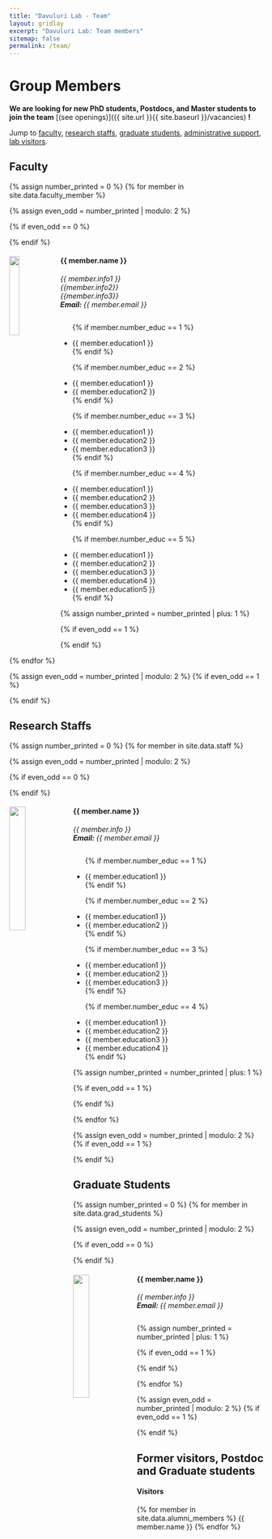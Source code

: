 ```yaml
---
title: "Davuluri Lab - Team"
layout: gridlay
excerpt: "Davuluri Lab: Team members"
sitemap: false
permalink: /team/
---
```


# Group Members

 **We are  looking for new PhD students, Postdocs, and Master students to join the team** [(see openings)]({{ site.url }}{{ site.baseurl }}/vacancies) **!**


Jump to [faculty](#faculty), [research staffs](#research-staffs), [graduate students](#graduate-students), [administrative support](#administrative-support), [lab visitors](#lab-visitors).

## Faculty
{% assign number_printed = 0 %}
{% for member in site.data.faculty_member %}

{% assign even_odd = number_printed | modulo: 2 %}

{% if even_odd == 0 %}
<div class="row">
{% endif %}

<div class="col-sm-12 clearfix">
  <a href= "{{ member.website }}"><img src="{{ site.url }}{{ site.baseurl }}/images/teampic/{{ member.photo }}" class="img-responsive" width="20%" style="float: left" /></a>
  <h4>{{ member.name }}</h4>
  <i>{{ member.info1 }} <br> {{member.info2}} <br> {{member.info3}} <br><b>Email: </b>{{ member.email }}</i>
  <ul style="overflow: hidden">

  {% if member.number_educ == 1 %}
  <li> {{ member.education1 }} </li>
  {% endif %}

  {% if member.number_educ == 2 %}
  <li> {{ member.education1 }} </li>
  <li> {{ member.education2 }} </li>
  {% endif %}

  {% if member.number_educ == 3 %}
  <li> {{ member.education1 }} </li>
  <li> {{ member.education2 }} </li>
  <li> {{ member.education3 }} </li>
  {% endif %}

  {% if member.number_educ == 4 %}
  <li> {{ member.education1 }} </li>
  <li> {{ member.education2 }} </li>
  <li> {{ member.education3 }} </li>
  <li> {{ member.education4 }} </li>
  {% endif %}

  {% if member.number_educ == 5 %}
  <li> {{ member.education1 }} </li>
  <li> {{ member.education2 }} </li>
  <li> {{ member.education3 }} </li>
  <li> {{ member.education4 }} </li>
  <li> {{ member.education5 }} </li>
  {% endif %}

  </ul>
</div>

{% assign number_printed = number_printed | plus: 1 %}

{% if even_odd == 1 %}
</div>
{% endif %}

{% endfor %}

{% assign even_odd = number_printed | modulo: 2 %}
{% if even_odd == 1 %}
</div>
{% endif %}



## Research Staffs
{% assign number_printed = 0 %}
{% for member in site.data.staff %}

{% assign even_odd = number_printed | modulo: 2 %}

{% if even_odd == 0 %}
<div class="row">
{% endif %}

<div class="col-sm-6 clearfix">
  <a href= "{{ member.website }}" target="_blank"><img src="{{ site.url }}{{ site.baseurl }}/images/teampic/{{ member.photo }}" class="img-responsive" width="25%" style="float: left" /></a>
  <h4>{{ member.name }}</h4>
  <i>{{ member.info }} <br><b>Email: </b>{{ member.email }}</i>
  <ul style="overflow: hidden">

  {% if member.number_educ == 1 %}
  <li> {{ member.education1 }} </li>
  {% endif %}

  {% if member.number_educ == 2 %}
  <li> {{ member.education1 }} </li>
  <li> {{ member.education2 }} </li>
  {% endif %}

  {% if member.number_educ == 3 %}
  <li> {{ member.education1 }} </li>
  <li> {{ member.education2 }} </li>
  <li> {{ member.education3 }} </li>
  {% endif %}

  {% if member.number_educ == 4 %}
  <li> {{ member.education1 }} </li>
  <li> {{ member.education2 }} </li>
  <li> {{ member.education3 }} </li>
  <li> {{ member.education4 }} </li>
  {% endif %}


  </ul>
</div>

{% assign number_printed = number_printed | plus: 1 %}

{% if even_odd == 1 %}
</div>
{% endif %}

{% endfor %}

{% assign even_odd = number_printed | modulo: 2 %}
{% if even_odd == 1 %}
</div>
{% endif %}



## Graduate Students

{% assign number_printed = 0 %}
{% for member in site.data.grad_students %}

{% assign even_odd = number_printed | modulo: 2 %}

{% if even_odd == 0 %}
<div class="row">
{% endif %}

<div class="col-sm-6 clearfix">
  <a href= "{{ member.website }}" target="_blank">
    <img src="{{ site.url }}{{ site.baseurl }}/images/teampic/{{ member.photo }}" class="img-responsive" width="25%" style="float: left" />
  </a>
  <h4>{{ member.name }}</h4>
  <i>{{ member.info }} <br><b>Email: </b>{{ member.email }}</i>
  <ul style="overflow: hidden">

  </ul>
</div>

{% assign number_printed = number_printed | plus: 1 %}

{% if even_odd == 1 %}
</div>
{% endif %}

{% endfor %}

{% assign even_odd = number_printed | modulo: 2 %}
{% if even_odd == 1 %}
</div>
{% endif %}

## Former visitors, Postdoc and Graduate students
<div class="row">

<div class="col-sm-12 clearfix">
<h4>Visitors</h4>
{% for member in site.data.alumni_members %}
{{ member.name }}
{% endfor %}
</div>

<!-- <div class="col-sm-4 clearfix">
<h4>Master students</h4>
{% for member in site.data.alumni_msc %}
{{ member.name }}
{% endfor %}
</div> -->

<!-- <div class="col-sm-4 clearfix">
<h4>Bachelor Students</h4>
{% for member in site.data.alumni_bsc %}
{{ member.name }}
{% endfor %}
</div> -->

</div>


<!-- ## Administrative Support
<a href="mailto:Rijsewijk@Physics.LeidenUniv.nl">Ellie van Rijsewijk</a> is helping us (and other groups) with administration. -->
